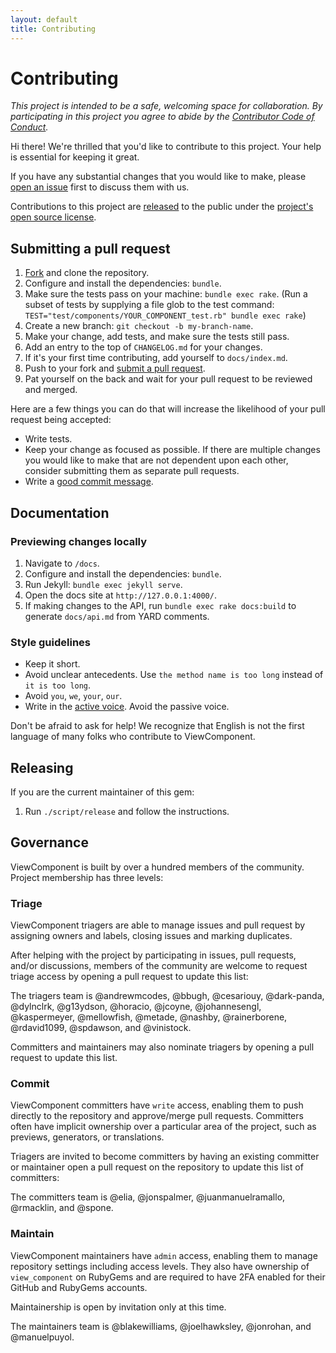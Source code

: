 ```yaml
---
layout: default
title: Contributing
---
```


# Contributing

_This project is intended to be a safe, welcoming space for collaboration. By participating in this project you agree to abide by the [Contributor Code of Conduct](CODE_OF_CONDUCT.md)._

Hi there! We're thrilled that you'd like to contribute to this project. Your help is essential for keeping it great.

If you have any substantial changes that you would like to make, please [open an issue](http://github.com/github/view_component/issues/new) first to discuss them with us.

Contributions to this project are [released](https://help.github.com/articles/github-terms-of-service/#6-contributions-under-repository-license) to the public under the [project's open source license](LICENSE.txt).

## Submitting a pull request

1. [Fork](https://github.com/github/view_component/fork) and clone the repository.
1. Configure and install the dependencies: `bundle`.
1. Make sure the tests pass on your machine: `bundle exec rake`. (Run a subset of tests by supplying a file glob to the test command: `TEST="test/components/YOUR_COMPONENT_test.rb" bundle exec rake`)
1. Create a new branch: `git checkout -b my-branch-name`.
1. Make your change, add tests, and make sure the tests still pass.
1. Add an entry to the top of `CHANGELOG.md` for your changes.
2. If it's your first time contributing, add yourself to `docs/index.md`.
3. Push to your fork and [submit a pull request](https://github.com/github/view_component/compare).
4. Pat yourself on the back and wait for your pull request to be reviewed and merged.

Here are a few things you can do that will increase the likelihood of your pull request being accepted:

- Write tests.
- Keep your change as focused as possible. If there are multiple changes you would like to make that are not dependent upon each other, consider submitting them as separate pull requests.
- Write a [good commit message](http://tbaggery.com/2008/04/19/a-note-about-git-commit-messages.html).

## Documentation

### Previewing changes locally

1. Navigate to `/docs`.
1. Configure and install the dependencies: `bundle`.
1. Run Jekyll: `bundle exec jekyll serve`.
1. Open the docs site at `http://127.0.0.1:4000/`.
1. If making changes to the API, run `bundle exec rake docs:build` to generate `docs/api.md` from YARD comments.

### Style guidelines

- Keep it short.
- Avoid unclear antecedents. Use `the method name is too long` instead of `it is too long`.
- Avoid `you`, `we`, `your`, `our`.
- Write in the [active voice](https://writing.wisc.edu/handbook/style/ccs_activevoice/). Avoid the passive voice.

Don't be afraid to ask for help! We recognize that English is not the first language of many folks who contribute to ViewComponent.

## Releasing

If you are the current maintainer of this gem:

1. Run `./script/release` and follow the instructions.

## Governance

ViewComponent is built by over a hundred members of the community. Project membership has three levels:

### Triage

ViewComponent triagers are able to manage issues and pull request by assigning owners and labels, closing issues and marking duplicates.

After helping with the project by participating in issues, pull requests, and/or discussions, members of the community are welcome to request triage access by opening a pull request to update this list:

The triagers team is @andrewmcodes, @bbugh, @cesariouy, @dark-panda, @dylnclrk, @g13ydson, @horacio, @jcoyne, @johannesengl, @kaspermeyer, @mellowfish, @metade, @nashby, @rainerborene, @rdavid1099, @spdawson, and @vinistock.

Committers and maintainers may also nominate triagers by opening a pull request to update this list.

### Commit

ViewComponent committers have `write` access, enabling them to push directly to the repository and approve/merge pull requests. Committers often have implicit ownership over a particular area of the project, such as previews, generators, or translations.

Triagers are invited to become committers by having an existing committer or maintainer open a pull request on the repository to update this list of committers:

The committers team is @elia, @jonspalmer, @juanmanuelramallo, @rmacklin, and @spone.

### Maintain

ViewComponent maintainers have `admin` access, enabling them to manage repository settings including access levels. They also have ownership of `view_component` on RubyGems and are required to have 2FA enabled for their GitHub and RubyGems accounts.

Maintainership is open by invitation only at this time.

The maintainers team is @blakewilliams, @joelhawksley, @jonrohan, and @manuelpuyol.
